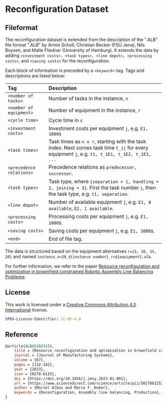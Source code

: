 # Reconfiguration Dataset

## Fileformat

The reconfiguration dataset is extended from the description of the ".ALB" file format ".ALB" by Armin Scholl, Christian Becker (FSU Jena), Nils Boysen, and Malte Fliedner (University of Hamburg).
It extends the data by adding `<investment costs>, <task types>, <line depot>, <processing costs>`, and `<saving costs>` for the reconfiguration.

Each block of information is preceded by a `<keyword>`-tag. Tags and descriptions are listed below:

| Tag                      | Description                                                                                                                                   |
| :----------------------- | :-------------------------------------------------------------------------------------------------------------------------------------------- |
| `<number of tasks>`      | Number of tasks in the instance, `n`                                                                                                          |
| `<number of equipment>`  | Number of equipment in the instance, `r`                                                                                                      |
| `<cycle time>`           | Cycle time in `s`                                                                                                                             |
| `<investment costs>`     | Investment costs per equipment `j`, e.g. `E1, 1000$`                                                                                          |
| `<task times>`           | Task times as `n x r`, starting with the task index. Next comes task time `t_ij` for every equipment `j`, e.g. `t1, t_1E1, t_1E2, t_1E3, ...` |
| `<precedence relations>` | Precedence relations as `predecessor, successor`.                                                                                             |
| `<task types>`           | Task type, where `{separation = 1, handling = 2, joining = 3}`. First the task number `i`, then the task type, e.g. `t1, separation`.         |
| `<line depot>`           | Number of available equipment `j`, e.g. `E1, 0 available`, `E2, 1 available`.                                                                 |
| `<processing costs>`     | Processing costs per equipment `j`, e.g. `E1, 1000$`.                                                                                         |
| `<saving costs>`         | Saving costs per equipment `j`, e.g. `E1, 1000$`.                                                                                             |
| `<end>`                  | End of file tag.                                                                                                                              |

The data is structured based on the equipment alternatives `r={5, 10, 15, 20}` and named `instance_n=20_${instance number}_r=${equipment}.alb`.

For further information, we refer to the paper [Resource reconfiguration and optimization in brownfield constrained Robotic Assembly Line Balancing Problems](https://www.sciencedirect.com/science/article/pii/S0278612523000018).


## License

This work is licensed under a [Creative Commons Attribution 4.0 International](https://creativecommons.org/licenses/by/4.0/) license.

```yaml
SPDX-License-Identifier: CC-BY-4.0
```

## Reference

```bibtex
@article{ALBUS2023132,
    title = {Resource reconfiguration and optimization in brownfield constrained Robotic Assembly Line Balancing Problems},
    journal = {Journal of Manufacturing Systems},
    volume = {67},
    pages = {132-142},
    year = {2023},
    issn = {0278-6125},
    doi = {https://doi.org/10.1016/j.jmsy.2023.01.001},
    url = {https://www.sciencedirect.com/science/article/pii/S0278612523000018},
    author = {Marcel Albus and Marco F. Huber},
    keywords = {Reconfiguration, Assembly line balancing, Production},
}
```